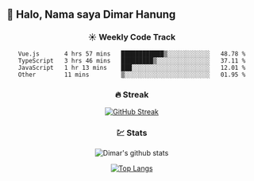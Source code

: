## 👋 Halo, Nama saya **Dimar Hanung**

<center>

### :sunny: Weekly Code Track
<!--START_SECTION:waka-->

```text
Vue.js       4 hrs 57 mins   ████████████▒░░░░░░░░░░░░   48.78 %
TypeScript   3 hrs 46 mins   █████████▒░░░░░░░░░░░░░░░   37.11 %
JavaScript   1 hr 13 mins    ███░░░░░░░░░░░░░░░░░░░░░░   12.01 %
Other        11 mins         ▒░░░░░░░░░░░░░░░░░░░░░░░░   01.95 %
```

<!--END_SECTION:waka-->

### :fire: Streak

[![GitHub Streak](http://github-readme-streak-stats.herokuapp.com?user=dimar-hanung)](https://git.io/streak-stats)

### :chart: Stats

![Dimar's github stats](https://github-readme-stats.vercel.app/api?username=dimar-hanung&show_icons=true&theme=vue)

[![Top Langs](https://github-readme-stats.vercel.app/api/top-langs/?username=dimar-hanung)](#)

</center>

